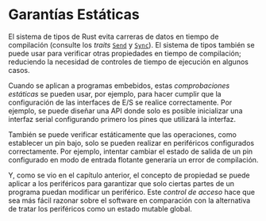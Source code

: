 # Garantías Estáticas

El sistema de tipos de Rust evita carreras de datos en tiempo de compilación (consulte los _traits_ [`Send`] y [`Sync`]). El sistema de tipos también se puede usar para verificar otras propiedades en tiempo de compilación; reduciendo la necesidad de controles de tiempo de ejecución en algunos casos.

[`Send`]: https://doc.rust-lang.org/core/marker/trait.Send.html
[`Sync`]: https://doc.rust-lang.org/core/marker/trait.Sync.html

Cuando se aplican a programas embebidos, estas _comprobaciones estáticas_ se pueden usar, por ejemplo, para hacer cumplir que la configuración de las interfaces de E/S se realice correctamente. Por ejemplo, se puede diseñar una API donde solo es posible inicializar una interfaz serial configurando primero los pines que utilizará la interfaz.

También se puede verificar estáticamente que las operaciones, como establecer un pin bajo, solo se pueden realizar en periféricos configurados correctamente. Por ejemplo, intentar cambiar el estado de salida de un pin configurado en modo de entrada flotante generaría un error de compilación.

Y, como se vio en el capítulo anterior, el concepto de propiedad se puede aplicar a los periféricos para garantizar que solo ciertas partes de un programa puedan modificar un periférico. Este _control de acceso_ hace que sea más fácil razonar sobre el software en comparación con la alternativa de tratar los periféricos como un estado mutable global.
